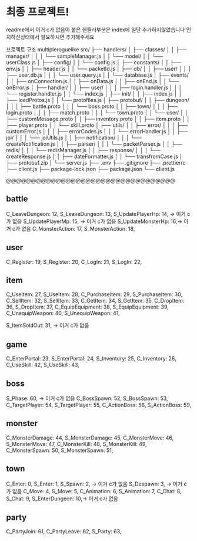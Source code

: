 # 최종 프로젝트!

readme에서 이거 c가 없음이 붙은 핸들러부분은
index에 일단 추가하지않았습니다
인지하신상태에서 필요하시면 추가해주세요

프로젝트 구조
multipleroguelike
src/
├── handlers/
│ ├── classes/
│ │ ├── manager/
│ │ │ └── sampleManager.js
│ │ └── model/
│ │ └── userClass.js
│ ├── config/
│ │ └── config.js
│ ├── constants/
│ │ ├── env.js
│ │ ├── header.js
│ │ └── packetId.js
│ ├── db/
│ │ ├── user/
│ │ │ ├── user.db.js
│ │ │ └── user.query.js
│ │ └── database.js
│ ├── events/
│ │ ├── onConnection.js
│ │ ├── onData.js
│ │ ├── onEnd.js
│ │ └── onError.js
│ ├── handler/
│ │ ├── user/
│ │ │ ├── login.handler.js
│ │ │ └── register.handler.js
│ │ └── index.js
│ ├── init/
│ │ ├── index.js
│ │ ├── loadProtos.js
│ │ └── protofiles.js
│ ├── protobuf/
│ │ ├── dungeon/
│ │ │ ├── battle.proto
│ │ │ └── boss.proto
│ │ ├── town/
│ │ │ ├── login.proto
│ │ │ ├── match.proto
│ │ │ └── town.proto
│ │ └── user/
│ │ ├── customMessage.proto
│ │ ├── inventory.proto
│ │ ├── item.proto
│ │ ├── player.proto
│ │ └── skill.proto
│ ├── utils/
│ │ ├── error/
│ │ │ ├── customError.js
│ │ │ ├── errorCodes.js
│ │ │ └── errorHandler.js
│ │ ├── joi/
│ │ │ └── joiUtils.js
│ │ ├── notification/
│ │ │ └── createNotification.js
│ │ ├── parser/
│ │ │ └── packetParser.js
│ │ ├── redis/
│ │ │ └── redisManager.js
│ │ ├── response/
│ │ │ └── createResponse.js
│ │ ├── dateFormatter.js
│ │ └── transfromCase.js
│ ├── protobuf.zip
│ └── server.js
├── .env
├── .gitignore
├── .prettierrc
├── client.js
├── package-lock.json
├── package.json
└── client.js

@@@@@@@@@@@@@@@@@@@@@@@@@@@@@@@@@@

## battle

C_LeaveDungeon: 12,
S_LeaveDungeon: 13,
S_UpdatePlayerHp: 14, -> 이거 c가 없음
S_UpdatePlayerMp: 15, -> 이거 c가 없음
S_UpdateMonsterHp: 16,-> 이거 c가 없음
C_MonsterAction: 17,
S_MonsterAction: 18,

## user

C_Register: 19,
S_Register: 20,
C_LogIn: 21,
S_LogIn: 22,

## item

C_UseItem: 27,
S_UseItem: 28,
C_PurchaseItem: 29,
S_PurchaseItem: 30,
C_SellItem: 32,
S_SellItem: 33,
C_GetItem: 34,
S_GetItem: 35,
C_DropItem: 36,
S_DropItem: 37,
C_EquipEquipment: 38,
S_EquipEquipment: 39,
C_UnequipWeapon: 40,
S_UnequipWeapon: 41,

S_ItemSoldOut: 31, -> 이거 c가 없음

## game

C_EnterPortal: 23,
S_EnterPortal: 24,
S_Inventory: 25,
C_Inventory: 26,
C_UseSkill: 42,
S_UseSkill: 43,

## boss

S_Phase: 60, -> 이거 c가 없음
C_BossSpawn: 52,
S_BossSpawn: 53,
C_TargetPlayer: 54,
S_TargetPlayer: 55,
C_ActionBoss: 58,
S_ActionBoss: 59,

## monster

C_MonsterDamage: 44,
S_MonsterDamage: 45,
C_MonsterMove: 46,
S_MonsterMove: 47,
C_MonsterKill: 48,
S_MonsterKill: 49,
C_MonsterSpawn: 50,
S_MonsterSpawn: 51,

## town

C_Enter: 0,
S_Enter: 1,
S_Spawn: 2, -> 이거 c가 없음
S_Despawn: 3, -> 이거 c가 없음
C_Move: 4,
S_Move: 5,
C_Animation: 6,
S_Animation: 7,
C_Chat: 8,
S_Chat: 9,
S_EnterDungeon: 10,-> 이거 c가 없음

## party

C_PartyJoin: 61,
C_PartyLeave: 62,
S_Party: 63,
